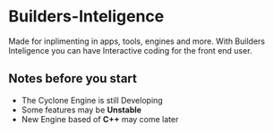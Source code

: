 # Builders-Inteligence
Made for inplimenting in apps, tools, engines and more.
With Builders Inteligence you can have Interactive coding for the front end user.

## Notes before you start
- The Cyclone Engine is still Developing
- Some features may be **Unstable**
- New Engine based of **C++** may come later
